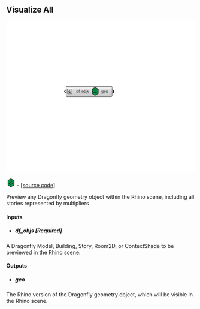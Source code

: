 ## Visualize All

![](../../images/components/Visualize_All.png)

![](../../images/icons/Visualize_All.png) - [[source code]](https://github.com/ladybug-tools/dragonfly-grasshopper/blob/master/dragonfly_grasshopper/src//DF%20Visualize%20All.py)


Preview any Dragonfly geometry object within the Rhino scene, including all stories represented by multipliers 



#### Inputs
* ##### df_objs [Required]
A Dragonfly Model, Building, Story, Room2D, or ContextShade to be previewed in the Rhino scene. 

#### Outputs
* ##### geo
The Rhino version of the Dragonfly geometry object, which will be visible in the Rhino scene. 